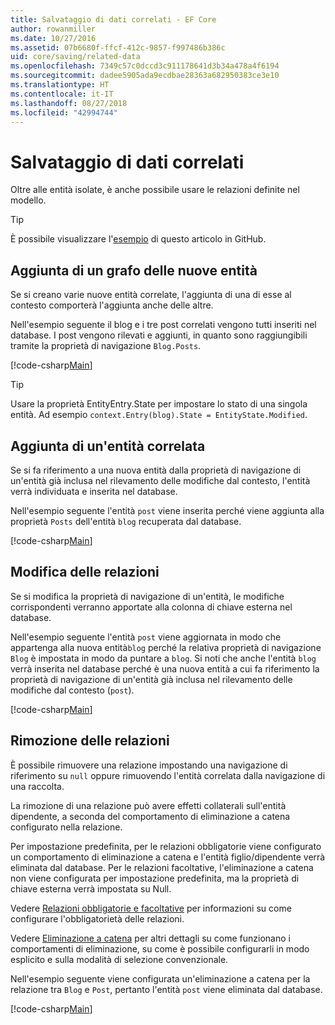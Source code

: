 ```yaml
---
title: Salvataggio di dati correlati - EF Core
author: rowanmiller
ms.date: 10/27/2016
ms.assetid: 07b6680f-ffcf-412c-9857-f997486b386c
uid: core/saving/related-data
ms.openlocfilehash: 7349c57c0dccd3c911178641d3b34a478a4f6194
ms.sourcegitcommit: dadee5905ada9ecdbae28363a682950383ce3e10
ms.translationtype: HT
ms.contentlocale: it-IT
ms.lasthandoff: 08/27/2018
ms.locfileid: "42994744"
---
```

# <a name="saving-related-data"></a>Salvataggio di dati correlati

Oltre alle entità isolate, è anche possibile usare le relazioni definite nel modello.

> [!TIP]  
> È possibile visualizzare l'[esempio](https://github.com/aspnet/EntityFramework.Docs/tree/master/samples/core/Saving/Saving/RelatedData/) di questo articolo in GitHub.

## <a name="adding-a-graph-of-new-entities"></a>Aggiunta di un grafo delle nuove entità

Se si creano varie nuove entità correlate, l'aggiunta di una di esse al contesto comporterà l'aggiunta anche delle altre.

Nell'esempio seguente il blog e i tre post correlati vengono tutti inseriti nel database. I post vengono rilevati e aggiunti, in quanto sono raggiungibili tramite la proprietà di navigazione `Blog.Posts`.

[!code-csharp[Main](../../../samples/core/Saving/Saving/RelatedData/Sample.cs#AddingGraphOfEntities)]

> [!TIP]  
> Usare la proprietà EntityEntry.State per impostare lo stato di una singola entità. Ad esempio `context.Entry(blog).State = EntityState.Modified`.

## <a name="adding-a-related-entity"></a>Aggiunta di un'entità correlata

Se si fa riferimento a una nuova entità dalla proprietà di navigazione di un'entità già inclusa nel rilevamento delle modifiche dal contesto, l'entità verrà individuata e inserita nel database.

Nell'esempio seguente l'entità `post` viene inserita perché viene aggiunta alla proprietà `Posts` dell'entità `blog` recuperata dal database.

[!code-csharp[Main](../../../samples/core/Saving/Saving/RelatedData/Sample.cs#AddingRelatedEntity)]

## <a name="changing-relationships"></a>Modifica delle relazioni

Se si modifica la proprietà di navigazione di un'entità, le modifiche corrispondenti verranno apportate alla colonna di chiave esterna nel database.

Nell'esempio seguente l'entità `post` viene aggiornata in modo che appartenga alla nuova entità`blog` perché la relativa proprietà di navigazione `Blog` è impostata in modo da puntare a `blog`. Si noti che anche l'entità `blog` verrà inserita nel database perché è una nuova entità a cui fa riferimento la proprietà di navigazione di un'entità già inclusa nel rilevamento delle modifiche dal contesto (`post`).

[!code-csharp[Main](../../../samples/core/Saving/Saving/RelatedData/Sample.cs#ChangingRelationships)]

## <a name="removing-relationships"></a>Rimozione delle relazioni

È possibile rimuovere una relazione impostando una navigazione di riferimento su `null` oppure rimuovendo l'entità correlata dalla navigazione di una raccolta.

La rimozione di una relazione può avere effetti collaterali sull'entità dipendente, a seconda del comportamento di eliminazione a catena configurato nella relazione.

Per impostazione predefinita, per le relazioni obbligatorie viene configurato un comportamento di eliminazione a catena e l'entità figlio/dipendente verrà eliminata dal database. Per le relazioni facoltative, l'eliminazione a catena non viene configurata per impostazione predefinita, ma la proprietà di chiave esterna verrà impostata su Null.

Vedere [Relazioni obbligatorie e facoltative](../modeling/relationships.md#required-and-optional-relationships) per informazioni su come configurare l'obbligatorietà delle relazioni.

Vedere [Eliminazione a catena](cascade-delete.md) per altri dettagli su come funzionano i comportamenti di eliminazione, su come è possibile configurarli in modo esplicito e sulla modalità di selezione convenzionale.

Nell'esempio seguente viene configurata un'eliminazione a catena per la relazione tra `Blog` e `Post`, pertanto l'entità `post` viene eliminata dal database.

[!code-csharp[Main](../../../samples/core/Saving/Saving/RelatedData/Sample.cs#RemovingRelationships)]
